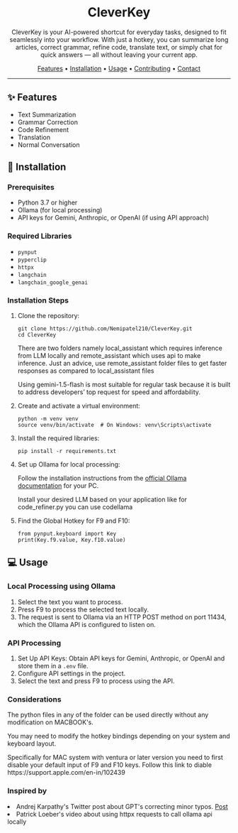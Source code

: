 <h1 align="center">CleverKey</h1>


<p align="center">
  CleverKey is your AI-powered shortcut for everyday tasks, designed to fit seamlessly into your workflow. With just a hotkey, you can summarize long articles, correct grammar, refine code, translate text, or simply chat for quick answers — all without leaving your current app.
</p>

<p align="center">
  <a href="#features">Features</a> •
  <a href="#installation">Installation</a> •
  <a href="#usage">Usage</a> •
  <a href="#contributing">Contributing</a> •
  <a href="#contact">Contact</a>
</p>

<hr>

<h2 id="features">✨ Features</h2>

<ul>
  <li>Text Summarization</li>
  <li>Grammar Correction</li>
  <li>Code Refinement</li>
  <li>Translation</li>
  <li>Normal Conversation</li>
</ul>

<h2 id="installation">🚀 Installation</h2>

<h3>Prerequisites</h3>

<ul>
  <li>Python 3.7 or higher</li>
  <li>Ollama (for local processing)</li>
  <li>API keys for Gemini, Anthropic, or OpenAI (if using API approach)</li>
</ul>

<h3>Required Libraries</h3>

<ul>
  <li><code>pynput</code></li>
  <li><code>pyperclip</code></li>
  <li><code>httpx</code></li>
  <li><code>langchain</code></li>
  <li><code>langchain_google_genai</code></li>
</ul>

<h3>Installation Steps</h3>

<ol>
  <li>Clone the repository:
    <pre><code>git clone https://github.com/Nemipatel210/CleverKey.git
cd CleverKey</code></pre>
    <p>There are two folders namely local_assistant which requires inference from LLM locally and remote_assistant which uses api to make inference. Just an advice, use remote_assistant folder files to get faster responses as compared to local_assistant files</p>
    <p>Using gemini-1.5-flash is most suitable for regular task because it is built to address developers’ top request for speed and affordability.</p>
  </li>
  <li>Create and activate a virtual environment:
    <pre><code>python -m venv venv
source venv/bin/activate  # On Windows: venv\Scripts\activate</code></pre>
  </li>
  <li>Install the required libraries:
    <pre><code>pip install -r requirements.txt</code></pre>
  </li>
  <li>Set up Ollama for local processing:
    <p>Follow the installation instructions from the <a href="https://ollama.ai/docs/getting-started">official Ollama documentation</a> for your PC.</p>
    <p>Install your desired LLM based on your application like for code_refiner.py you can use codellama</p>
  </li>
  <li>Find the Global Hotkey for F9 and F10:
    <pre><code>from pynput.keyboard import Key
print(Key.f9.value, Key.f10.value)</code></pre>
  </li>
</ol>

<h2 id="usage">💻 Usage</h2>

<h3>Local Processing using Ollama</h3>

<ol>
  <li>Select the text you want to process.</li>
  <li>Press F9 to process the selected text locally.</li>
  <li>The request is sent to Ollama via an HTTP POST method on port 11434, which the Ollama API is configured to listen on.</li>
</ol>

<h3>API Processing</h3>

<ol>
  <li>Set Up API Keys: Obtain API keys for Gemini, Anthropic, or OpenAI and store them in a <code>.env</code> file.</li>
  <li>Configure API settings in the project.</li>
  <li>Select the text and press F9 to process using the API.</li>
</ol>
<h3>Considerations</h3>
<p>The python files in any of the folder can be used directly without any modification on MACBOOK's.</p>
<p>You may need to modify the hotkey bindings depending on your system and keyboard layout.</p>
<p>Specifically for MAC system with ventura or later version you need to first disable your default input of F9 and F10 keys. Follow this link to diable https://support.apple.com/en-in/102439</p>

<h3>Inspired by</h3>
<li>Andrej Karpathy's Twitter post about GPT's correcting minor typos. <a href="https://x.com/karpathy/status/1725553780878647482">Post</a></li>
<li>Patrick Loeber's video about using httpx requests to call ollama api locally</li>


